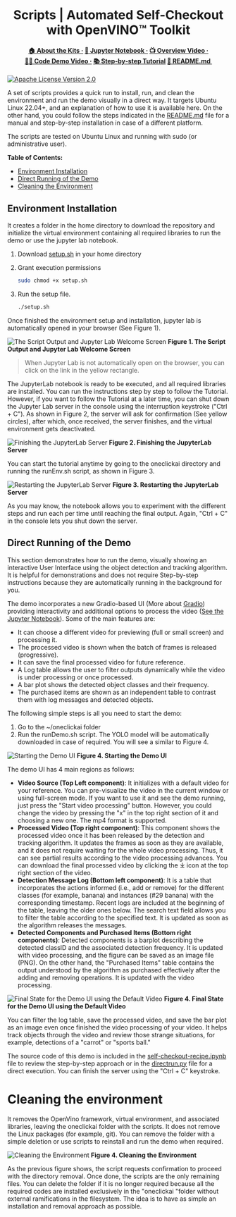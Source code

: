 <div id="top" align="center">
  <h1>Scripts | Automated Self-Checkout with OpenVINO™ Toolkit</h1>
  <h4>
    <a href="https://www.intel.com/content/www/us/en/developer/topic-technology/edge-5g/open-potential.html">🏠&nbsp;About&nbsp;the&nbsp;Kits&nbsp;·</a>
    <a href="self-checkout-recipe.ipynb">📔&nbsp;Jupyter&nbsp;Notebook&nbsp;·</a>
    <a href="https://www.youtube.com/watch?v=VrJRr_thxcs">📺&nbsp;Overview&nbsp;Video&nbsp;·</a>
    <a href="https://www.youtube.com/watch?v=rw8cTr-hD-g">👨‍💻&nbsp;Code&nbsp;Demo&nbsp;Video&nbsp;·</a>
    <a href="https://www.intel.com/content/www/us/en/developer/articles/training/detect-objects-openvino-automated-self-checkout.html">📚&nbsp;Step&#8209;by&#8209;step&nbsp;Tutorial</a>
    <a href="README.md">📄&nbsp;README.md&nbsp;</a>
  </h4>
</div>

[![Apache License Version 2.0](https://img.shields.io/badge/license-Apache_2.0-green.svg)](https://github.com/openvinotoolkit/openvino_build_deploy/blob/master/LICENSE.txt)

A set of scripts provides a quick run to install, run, and clean the environment and run the demo visually in a direct way. It targets Ubuntu Linux 22.04+, and an explanation of how to use it is available here. On the other hand, you could follow the steps indicated in the [README.md](./README.md) file for a manual and step-by-step installation in case of a different platform.

The scripts are tested on Ubuntu Linux and running with sudo (or
administrative user).

**Table of Contents:**

- [Environment Installation](#environment-installation)
- [Direct Running of the Demo](#direct-running-of-the-demo)
- [Cleaning the Environment](#cleaning-the-environment)

## Environment Installation

It creates a folder in the home directory to download the repository and  initialize the virtual environment containing all required libraries to run the demo or use the jupyter lab notebook.

1. Download [setup.sh](./scripts/setup.sh) in your home directory
2. Grant execution permissions
  
    ```bash
    sudo chmod +x setup.sh
    ```

3. Run the setup file.

    ```bash
    ./setup.sh
    ```

Once finished the environment setup and installation, jupyter lab is automatically opened in your browser (See Figure 1).

![The Script Output and Jupyter Lab Welcome Screen](./img/schkout_figure_01.png)
**Figure 1. The Script Output and Jupyter Lab Welcome Screen**

> When Jupyter Lab is not automatically open on the browser, you can click on the link in the yellow rectangle.

The JupyterLab notebook is ready to be executed, and all required libraries are installed. You can run the instructions step by step to follow the Tutorial. However, if you want to follow the Tutorial at a later time, you can shut down the Jupyter Lab server in the console using the interruption keystroke ("Ctrl + C"). As shown in Figure 2, the server will ask for confirmation (See yellow circles), after which, once received, the server finishes, and the virtual environment gets deactivated.

![Finishing the JupyterLab Server](./img/schkout_figure_02.png)
**Figure 2. Finishing the JupyterLab Server**

You can start the tutorial anytime by going to the oneclickai directory and running the runEnv.sh script, as shown in Figure 3.

![Restarting the JupyterLab Server](./img/schkout_figure_03.png)
**Figure 3. Restarting the JupyterLab Server**

As you may know, the notebook allows you to experiment with the different steps and run each per time until reaching the final output. Again, "Ctrl + C" in the console lets you shut down the server.

## Direct Running of the Demo

This section demonstrates how to run the demo, visually showing an interactive User Interface using the object detection and tracking algorithm. It is helpful for demonstrations and does not require Step-by-step instructions because they are automatically running in the background for you.

The demo incorporates a new Gradio-based UI (More about [Gradio](https://www.gradio.app/)) providing interactivity and additional options to process the video ([See the Jupyter Notebook](https://github.com/openvinotoolkit/openvino_build_deploy/blob/master/ai_ref_kits/automated_self_checkout/self-checkout-recipe.ipynb)). Some of the main features are:

- It can choose a different video for previewing (full or small screen) and processing it.
- The processed video is shown when the batch of frames is released (progressive).
- It can save the final processed video for future reference.
- A Log table allows the user to filter outputs dynamically while the video is under processing or once processed.
- A bar plot shows the detected object classes and their frequency.
- The purchased items are shown as an independent table to contrast them with log messages and detected objects.

The following simple steps is all you need to start the demo:

1. Go to the  ~/oneclickai folder
2. Run the runDemo.sh script. The YOLO model will be automatically downloaded in case of required. You will see a similar to Figure 4.

![Starting the Demo UI](./img/schkout_figure_04.png)
**Figure 4. Starting the Demo UI**

The demo UI has 4 main regions as follows:

- **Video Source (Top Left component)**: It initializes with a default video for your reference. You can pre-visualize the video in the current window or using full-screen mode. If you want to use it and see the demo running, just press the "Start video processing" button. However, you could change the video by pressing the "x" in the top right section of it and choosing a new one. The mp4 format is supported.
- **Processed Video (Top right component)**: This component shows the processed video once it has been released by the detection and tracking algorithm. It updates the frames as soon as they are available, and it does not require waiting for the whole video processing. Thus, it can see partial results according to the video processing advances. You can download the final processed video by clicking the &#10515; icon at the top right section of the video.
- **Detection Message Log (Bottom left component)**: It is a table that incorporates the actions informed (i.e., add or remove) for the different classes (for example, banana) and instances (#29 banana) with the corresponding timestamp. Recent logs are included at the beginning of the table, leaving the older ones below. The search text field allows you to filter the table according to the specified text. It is updated as soon as the algorithm releases the messages.
- **Detected Components and Purchased Items (Bottom right components)**: Detected components is a barplot describing the detected classID and the associated detection frequency. It is updated with video processing, and the figure can be saved as an image file (PNG). On the other hand, the "Purchased Items" table contains the output understood by the algorithm as purchased effectively after the adding and removing operations. It is updated with the video processing.

![Final State for the Demo UI using the Default Video](./img/schkout_figure_05.png)
**Figure 4. Final State for the Demo UI using the Default Video**

You can filter the log table, save the processed video, and save the bar plot as an image even once finished the video processing of your video. It helps track objects through the video and review those strange situations, for example, detections of a "carrot" or "sports ball."

The source code of this demo is included in the [self-checkout-recipe.ipynb](self-checkout-recipe.ipynb) file to review the step-by-step approach or in the [directrun.py](directrun.py) file for a direct execution. You can finish the server using the "Ctrl + C" keystroke.

# Cleaning the environment

It removes the OpenVino framework, virtual environment, and associated libraries, leaving the oneclickai folder with the scripts. It does not remove the Linux packages (for example, git). You can remove the folder with a simple deletion or use scripts to reinstall and run the demo when required.

![Cleaning the Environment](./img/schkout_figure_06.png)
**Figure 4. Cleaning the Environment**

As the previous figure shows, the script requests confirmation to proceed with the directory removal. Once done, the scripts are the only remaining files. You can delete the folder if it is no longer required because all the required codes are installed exclusively in the "oneclickai "folder without external ramifications in the filesystem. The idea is to have as simple an installation and removal approach as possible.
